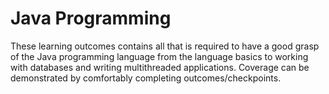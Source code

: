 # Java Programming

These learning outcomes contains all that is required to have a good grasp of the Java programming language from the language basics to working with databases and writing multithreaded applications.
Coverage can be demonstrated by comfortably completing outcomes/checkpoints.
